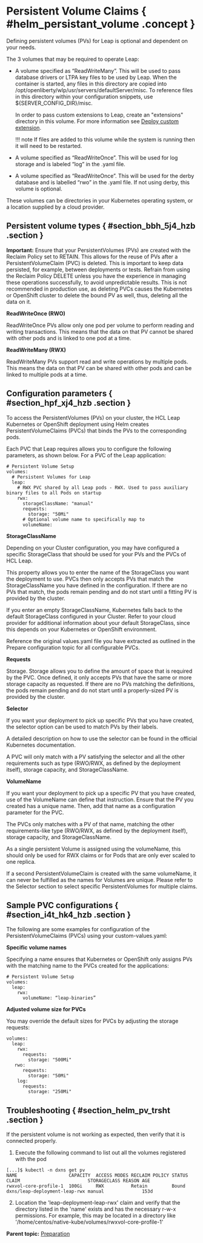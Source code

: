 # Persistent Volume Claims { #helm_persistant_volume .concept }

Defining persistent volumes \(PVs\) for Leap is optional and dependent on your needs.

The 3 volumes that may be required to operate Leap:

-   A volume specified as “ReadWriteMany”. This will be used to pass database drivers or LTPA key files to be used by Leap. When the container is started, any files in this directory are copied into /opt/openliberty/wlp/usr/servers/defaultServer/misc. To reference files in this directory within your configuration snippets, use $\{SERVER\_CONFIG\_DIR\}/misc.

    In order to pass custom extensions to Leap, create an "extensions" directory in this volume. For more information see [Deploy custom extension](helm_deploy_custom_extension.md).

    !!! note
        If files are added to this volume while the system is running then it will need to be restarted.

-   A volume specified as “ReadWriteOnce”. This will be used for log storage and is labeled “log” in the .yaml file.
-   A volume specified as “ReadWriteOnce”. This will be used for the derby database and is labelled “rwo” in the .yaml file. If not using derby, this volume is optional.

These volumes can be directories in your Kubernetes operating system, or a location supplied by a cloud provider.

## Persistent volume types { #section_bbh_5j4_hzb .section }

**Important:** Ensure that your PersistentVolumes \(PVs\) are created with the Reclaim Policy set to RETAIN. This allows for the reuse of PVs after a PersistentVolumeClaim \(PVC\) is deleted. This is important to keep data persisted, for example, between deployments or tests. Refrain from using the Reclaim Policy DELETE unless you have the experience in managing these operations successfully, to avoid unpredictable results. This is not recommended in production use, as deleting PVCs causes the Kubernetes or OpenShift cluster to delete the bound PV as well, thus, deleting all the data on it.

**ReadWriteOnce \(RWO\)**

ReadWriteOnce PVs allow only one pod per volume to perform reading and writing transactions. This means that the data on that PV cannot be shared with other pods and is linked to one pod at a time.

**ReadWriteMany \(RWX\)**

ReadWriteMany PVs support read and write operations by multiple pods. This means the data on that PV can be shared with other pods and can be linked to multiple pods at a time.

## Configuration parameters { #section_hpf_xj4_hzb .section }

To access the PersistentVolumes \(PVs\) on your cluster, the HCL Leap Kubernetes or OpenShift deployment using Helm creates PersistentVolumeClaims \(PVCs\) that binds the PVs to the corresponding pods.

Each PVC that Leap requires allows you to configure the following parameters, as shown below. For a PVC of the Leap application:

```
# Persistent Volume Setup 
volumes: 
  # Persistent Volumes for Leap 
  leap: 
    # RWX PVC shared by all Leap pods - RWX. Used to pass auxiliary binary files to all Pods on startup 
    rwx: 
      storageClassName: "manual" 
      requests: 
        storage: "50Mi" 
      # Optional volume name to specifically map to 
      volumeName: 
```

**StorageClassName**

Depending on your Cluster configuration, you may have configured a specific StorageClass that should be used for your PVs and the PVCs of HCL Leap.

This property allows you to enter the name of the StorageClass you want the deployment to use. PVCs then only accepts PVs that match the StorageClassName you have defined in the configuration. If there are no PVs that match, the pods remain pending and do not start until a fitting PV is provided by the cluster.

If you enter an empty StorageClassName, Kubernetes falls back to the default StorageClass configured in your Cluster. Refer to your cloud provider for additional information about your default StorageClass, since this depends on your Kubernetes or OpenShift environment.

Reference the original values.yaml file you have extracted as outlined in the Prepare configuration topic for all configurable PVCs.



**Requests**

Storage. Storage allows you to define the amount of space that is required by the PVC. Once defined, it only accepts PVs that have the same or more storage capacity as requested. If there are no PVs matching the definitions, the pods remain pending and do not start until a properly-sized PV is provided by the cluster.

**Selector**

If you want your deployment to pick up specific PVs that you have created, the selector option can be used to match PVs by their labels.

A detailed description on how to use the selector can be found in the official Kubernetes documentation.

A PVC will only match with a PV satisfying the selector and all the other requirements such as type \(RWO/RWX, as defined by the deployment itself\), storage capacity, and StorageClassName.



**VolumeName**

If you want your deployment to pick up a specific PV that you have created, use of the VolumeName can define that instruction. Ensure that the PV you created has a unique name. Then, add that name as a configuration parameter for the PVC.

The PVCs only matches with a PV of that name, matching the other requirements-like type \(RWO/RWX, as defined by the deployment itself\), storage capacity, and StorageClassName.

As a single persistent Volume is assigned using the volumeName, this should only be used for RWX claims or for Pods that are only ever scaled to one replica.

If a second PersistentVolumeClaim is created with the same volumeName, it can never be fulfilled as the names for Volumes are unique. Please refer to the Selector section to select specific PersistentVolumes for multiple claims.

## Sample PVC configurations { #section_i4t_hk4_hzb .section }

The following are some examples for configuration of the PersistentVolumeClaims \(PVCs\) using your custom-values.yaml:

**Specific volume names**

Specifying a name ensures that Kubernetes or OpenShift only assigns PVs with the matching name to the PVCs created for the applications:

```
# Persistent Volume Setup 
volumes: 
  leap: 
    rwx: 
      volumeName: “leap-binaries” 
```

**Adjusted volume size for PVCs**

You may override the default sizes for PVCs by adjusting the storage requests:

```
volumes: 
  leap: 
    rwx: 
      requests: 
        storage: "500Mi" 
   rwo: 
      requests: 
        storage: "50Mi" 
    log: 
      requests: 
        storage: "250Mi" 
```

## Troubleshooting { #section_helm_pv_trsht .section }

If the persistent volume is not working as expected, then verify that it is connected properly.

1. Execute the following command to list out all the volumes registered with the pod

```
[...]$ kubectl -n dxns get pv
NAME                   CAPACITY  ACCESS MODES RECLAIM POLICY STATUS CLAIM                         STORAGECLASS REASON AGE
rwxvol-core-profile-1  100Gi     RWX          Retain         Bound  dxns/leap-deployment-leap-rwx manual              153d
```

2. Location the 'leap-deployment-leap-rwx' claim and verify that the directory listed in the 'name' exists and has the necessary r-w-x permissions.  For example, this may be located in a directory like '/home/centos/native-kube/volumes/rwxvol-core-profile-1'


**Parent topic:** [Preparation](helm_preparation.md)

